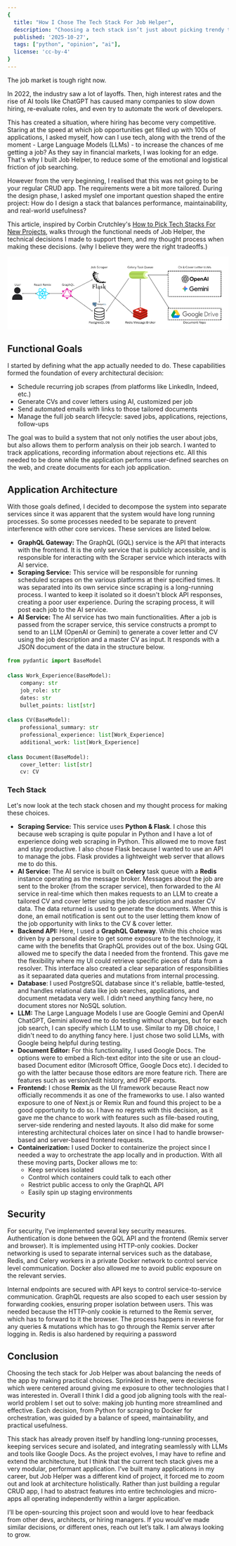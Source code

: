 ```yaml
---
{
  title: "How I Chose The Tech Stack For Job Helper",
  description: "Choosing a tech stack isn’t just about picking trendy tools, it’s about aligning architecture with real-world needs.",
  published: '2025-10-27',
  tags: ["python", "opinion", "ai"],
  license: 'cc-by-4'
}
---
```


The job market is tough right now.

In 2022, the industry saw a lot of layoffs. Then, high interest rates and the rise of AI tools like ChatGPT has caused many companies to slow down hiring, re-evaluate roles, and even try to automate the work of developers.

This has created a situation, where hiring has become very competitive. Staring at the speed at which job opportunities get filled up with 100s of applications, I asked myself, how can I use tech, along with the trend of the moment - Large Language Models (LLMs) - to increase the chances of me getting a job? As they say in financial markets, I was looking for an edge. That's why I built Job Helper, to reduce some of the emotional and logistical friction of job searching.

However from the very beginning, I realised that this was not going to be your regular CRUD app. The requirements were a bit more tailored. During the design phase, I asked myslef one important question shaped the entire project: How do I design a stack that balances performance, maintainability, and real-world usefulness?

This article, inspired by Corbin Crutchley's [How to Pick Tech Stacks For New Projects](https://playfulprogramming.com/posts/how-to-pick-tech-stacks-for-new-projects), walks through the functional needs of Job Helper, the technical decisions I made to support them, and my thought process when making these decisions. (why I believe they were the right tradeoffs.)

![Job Helper Architecture](./job_helper_architecture.png)

## Functional Goals
I started by defining what the app actually needed to do. These capabilities formed the foundation of every architectural decision:

- Schedule recurring job scrapes (from platforms like LinkedIn, Indeed, etc.)
- Generate CVs and cover letters using AI, customized per job
- Send automated emails with links to those tailored documents
- Manage the full job search lifecycle: saved jobs, applications, rejections, follow-ups

The goal was to build a system that not only notifies the user about jobs, but also allows them to perform analysis on their job search. I wanted to track applications, recording information about rejections etc. All this needed to be done while the application performs user-defined searches on the web, and create documents for each job application.

## Application Architecture
With those goals defined, I decided to decompose the system into separate services since it was apparent that the system would have long running processes. So some processes needed to be separate to prevent interference with other core services. These services are listed below.

- **GraphQL Gateway:** The GraphQL (GQL) service is the API that interacts with the frontend. It is the only service that is publicly accessible, and is responsible for interacting with the Scraper service which interacts with AI service.
- **Scraping Service:** This service will be responsible for running scheduled scrapes on the various platforms at their specified times. It was separated into its own service since scraping is a long-running process. I wanted to keep it isolated so it doesn't block API responses, creating a poor user experience. During the scraping process, it will post each job to the AI service.
- **AI Service:** The AI service has two main functionalities. After a job is passed from the scraper service, this service constructs a prompt to send to an LLM (OpenAI or Gemini) to generate a cover letter and CV using the job description and a master CV as input. It responds with a JSON document of the data in the structure below.

```python
from pydantic import BaseModel

class Work_Experience(BaseModel):
    company: str
    job_role: str
    dates: str
    bullet_points: list[str]

class CV(BaseModel):
    professional_summary: str
    professional_experience: list[Work_Experience]
    additional_work: list[Work_Experience]

class Document(BaseModel):
    cover_letter: list[str]
    cv: CV
```

### Tech Stack
Let's now look at the tech stack chosen and my thought process for making these choices.

- **Scraping Service:** This service uses **Python & Flask**. I chose this because web scraping is quite popular in Python and I have a lot of experience doing web scraping in Python. This allowed me to move fast and stay productive. I also chose Flask because I wanted to use an API to manage the jobs. Flask provides a lightweight web server that allows me to do this.
- **AI Service:** The AI service is built on **Celery** task queue with a **Redis** instance operating as the message broker. Messages about the job are sent to the broker (from the scraper service), then forwarded to the AI service in real-time which then makes requests to an LLM to create a tailored CV and cover letter using the job description and master CV data. The data returned is used to generate the documents. When this is done, an email notification is sent out to the user letting them know of the job opportunity with links to the CV & cover letter.
- **Backend API:** Here, I used a **GraphQL Gateway**. While this choice was driven by a personal desire to get some exposure to the technology, it came with the benefits that GraphQL provides out of the box. Using GQL allowed me to specify the data I needed from the frontend. This gave me the flexibility where my UI could retrieve specific pieces of data from a resolver. This interface also created a clear separation of responsibilities as it sepaarated data queries and mutations from internal processing.
- **Database**: I used PostgreSQL database since it's reliable, battle-tested, and handles relational data like job searches, applications, and document metadata very well. I didn’t need anything fancy here, no document stores nor NoSQL solution.
- **LLM:** The Large Language Models I use are Google Gemini and OpenAI ChatGPT, Gemini allowed me to do testing without charges, but for each job search, I can specify which LLM to use. Similar to my DB choice, I didn't need to do anything fancy here. I just chose two solid LLMs, with Google being helpful during testing.
- **Document Editor:** For this functionality, I used Google Docs. The options were to embed a Rich-text editor into the site or use an cloud-based Document editor (Microsoft Office, Google Docs etc). I decided to go with the latter because those editors are more feature rich. There are features such as version/edit history, and PDF exports. 
- **Frontend:** I chose **Remix** as the UI framework because React now officially recommends it as one of the frameworks to use. I also wanted exposure to one of Next.js or Remix Run and found this project to be a good opportunity to do so. I have no regrets with this decision, as it gave me the chance to work with features such as file-based routing, server-side rendering and nested layouts. It also did make for some interesting architectural choices later on since I had to handle browser-based and server-based frontend requests.
- **Containerization:** I used Docker to containerize the project since I needed a way to orchestrate the app locally and in production. With all these moving parts, Docker allows me to:
    - Keep services isolated
    - Control which containers could talk to each other
    - Restrict public access to only the GraphQL API
    - Easily spin up staging environments

## Security
For security, I’ve implemented several key security measures. Authentication is done between the GQL API and the frontend (Remix server and browser). It is implemented using HTTP-only cookies. Docker networking is used to separate internal services such as the database, Redis, and Celery workers in a private Docker network to control service level communication. Docker also allowed me to avoid public exposure on the relevant servies. 

Internal endpoints are secured with API keys to control service-to-service communication. GraphQL requests are also scoped to each user session by forwarding cookies, ensuring proper isolation between users. This was needed because the HTTP-only cookie is returned to the Remix server, which has to forward to it the browser. The process happens in reverse for any queries & mutations which has to go through the Remix server after logging in. Redis is also hardened by requiring a password

## Conclusion
Choosing the tech stack for Job Helper was about balancing the needs of the app by making practical choices. Sprinkled in there, were decisions which were centered around giving me exposure to other technologies that I was interested in. Overall I think I did a good job aligning tools with the real-world problem I set out to solve: making job hunting more streamlined and effective. Each decision, from Python for scraping to Docker for orchestration, was guided by a balance of speed, maintainability, and practical usefulness. 

This stack has already proven itself by handling long-running processes, keeping services secure and isolated, and integrating seamlessly with LLMs and tools like Google Docs. As the project evolves, I may have to refine and extend the architecture, but I think that the current tech stack gives me a very modular, performant application. I’ve built many applications in my career, but Job Helper was a different kind of project, it forced me to zoom out and look at architecture holistically. Rather than just building a regular CRUD app, I had to abstract features into entire technologies and micro-apps all operating independently within a larger application.

I’ll be open-sourcing this project soon and would love to hear feedback from other devs, architects, or hiring managers. If you would've made similar decisions, or different ones, reach out let’s talk. I am always looking to grow.